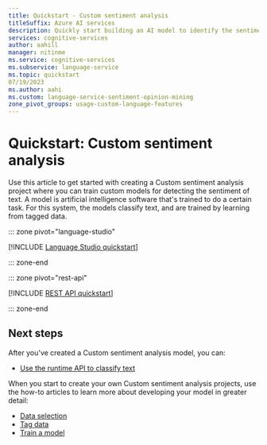 ```yaml
---
title: Quickstart - Custom sentiment analysis
titleSuffix: Azure AI services
description: Quickly start building an AI model to identify the sentiment of text.
services: cognitive-services
author: aahill
manager: nitinme
ms.service: cognitive-services
ms.subservice: language-service
ms.topic: quickstart
07/19/2023
ms.author: aahi
ms.custom: language-service-sentiment-opinion-mining
zone_pivot_groups: usage-custom-language-features
---
```


# Quickstart: Custom sentiment analysis

Use this article to get started with creating a Custom sentiment analysis project where you can train custom models for detecting the sentiment of text. A model is artificial intelligence software that's trained to do a certain task. For this system, the models classify text, and are trained by learning from tagged data.

::: zone pivot="language-studio"

[!INCLUDE [Language Studio quickstart](../includes/custom/quickstarts/language-studio.md)]

::: zone-end

::: zone pivot="rest-api"

[!INCLUDE [REST API quickstart](../includes/custom/quickstarts/rest-api.md)]

::: zone-end

## Next steps

After you've created a Custom sentiment analysis model, you can:
* [Use the runtime API to classify text](how-to/call-api.md)

When you start to create your own Custom sentiment analysis projects, use the how-to articles to learn more about developing your model in greater detail:

* [Data selection](how-to/design-schema.md)
* [Tag data](how-to/label-data.md)
* [Train a model](how-to/train-model.md)
<!--* [View the model's evaluation](how-to/view-model-evaluation.md)-->